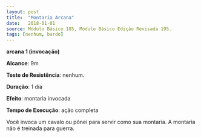```yaml
---
layout: post
title:  "Montaria Arcana"
date:   2018-01-01
source: Módulo Básico 185, Módulo Básico Edição Revisada 195.
tags: [nenhum, bardo]
---
```


**arcana 1 (invocação)**

**Alcance**: 9m

**Teste de Resistência**: nenhum.

**Duração**: 1 dia

**Efeito**: montaria invocada

**Tempo de Execução**: ação completa

Você invoca um cavalo ou pônei para servir como sua montaria. A montaria não é treinada para guerra.
